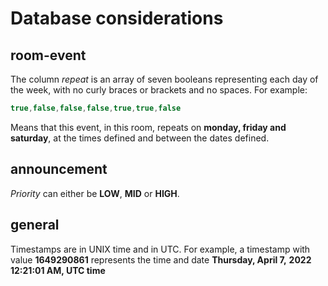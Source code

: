 # Database considerations

## room-event

The column _repeat_ is an array of seven booleans representing each day of
the week, with no curly braces or brackets and no spaces. For example:

```javascript
true,false,false,false,true,true,false
```

Means that this event, in this room, repeats on **monday, friday and**
**saturday**, at the times defined and between the dates defined.

## announcement

_Priority_ can either be **LOW**, **MID** or **HIGH**.

## general

Timestamps are in UNIX time and in UTC. For example, a timestamp with
value **1649290861** represents the time and date **Thursday, April 7,**
**2022 12:21:01 AM, UTC time**


